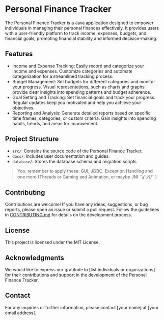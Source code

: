 # Personal Finance Tracker

The Personal Finance Tracker is a Java application designed to empower individuals in managing their personal finances effectively. It provides users with a user-friendly platform to track income, expenses, budgets, and financial goals, promoting financial stability and informed decision-making.

## Features

- Income and Expense Tracking: Easily record and categorize your income and expenses. Customize categories and automate categorization for a streamlined tracking process.
- Budget Management: Set budgets for different categories and monitor your progress. Visual representations, such as charts and graphs, provide clear insights into spending patterns and budget adherence.
- Goal Setting and Tracking: Set financial goals and track your progress. Regular updates keep you motivated and help you achieve your objectives.
- Reporting and Analysis: Generate detailed reports based on specific time frames, categories, or custom criteria. Gain insights into spending habits, trends, and areas for improvement.

## Project Structure
- `src/`: Contains the source code of the Personal Finance Tracker.
- `docs/`: Includes user documentation and guides.
- `database/`: Stores the database schema and migration scripts.

> Yoo, remember to apply these: GUI, JDBC, Exception Handling and one more (Threads or Gaming and Animation, or maybe JNI
¯\\_(ツ)_/¯ )

## Contributing
Contributions are welcome! If you have any ideas, suggestions, or bug reports, please open an issue or submit a pull request. Follow the guidelines in [CONTRIBUTING.md](CONTRIBUTING.md) for details on the development process.

## License
This project is licensed under the MIT License.

## Acknowledgments
We would like to express our gratitude to [list individuals or organizations] for their contributions and support in the development of the Personal Finance Tracker.

## Contact
For any inquiries or further information, please contact [your name] at [your email address].
